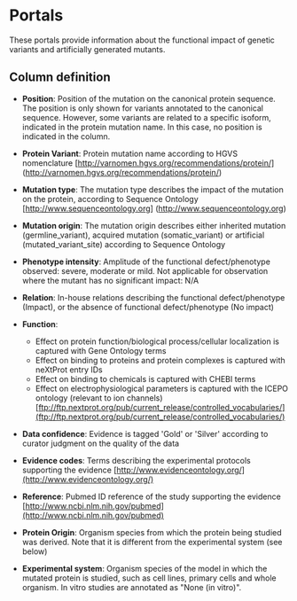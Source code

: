 # Portals
These portals provide information about the functional impact of genetic variants and artificially generated mutants.  


## Column definition

* **Position**: Position of the mutation on the canonical protein sequence. The position is only shown for variants annotated to the canonical sequence. However, some variants are related to a specific isoform, indicated in the protein mutation name. In this case, no position is indicated in the column.

* **Protein Variant**: Protein mutation name according to HGVS nomenclature [http://varnomen.hgvs.org/recommendations/protein/] (http://varnomen.hgvs.org/recommendations/protein/)

* **Mutation type**: The mutation type describes the impact of the mutation on the protein, according to Sequence Ontology [http://www.sequenceontology.org] (http://www.sequenceontology.org)

* **Mutation origin**: The mutation origin describes either inherited mutation (germline_variant), acquired mutation (somatic_variant) or artificial (mutated_variant_site) according to Sequence Ontology 

* **Phenotype intensity**: Amplitude of the functional defect/phenotype observed: severe, moderate or mild. Not applicable for observation where the mutant has no significant impact: N/A

* **Relation**: In-house relations describing the functional defect/phenotype (Impact), or the absence of functional defect/phenotype (No impact)

* **Function**: 
  * Effect on protein function/biological process/cellular localization is captured with Gene Ontology terms
  * Effect on binding to proteins and protein complexes is captured with neXtProt entry IDs
  * Effect on binding to chemicals is captured with CHEBI terms
  * Effect on electrophysiological parameters is captured with the ICEPO ontology (relevant to ion channels) [ftp://ftp.nextprot.org/pub/current_release/controlled_vocabularies/](ftp://ftp.nextprot.org/pub/current_release/controlled_vocabularies/)

* **Data confidence**: Evidence is tagged 'Gold' or 'Silver' according to curator judgment on the quality of the data

* **Evidence codes**: Terms describing the experimental protocols supporting the evidence [http://www.evidenceontology.org/](http://www.evidenceontology.org/)

* **Reference**: Pubmed ID reference of the study supporting the evidence [http://www.ncbi.nlm.nih.gov/pubmed](http://www.ncbi.nlm.nih.gov/pubmed)

* **Protein Origin**: Organism species from which the protein being studied was derived. Note that it is different from the experimental system (see below)

* **Experimental system**: Organism species of the model in which the mutated protein is studied, such as cell lines, primary cells and whole organism. In vitro studies are annotated as "None (in vitro)". 


